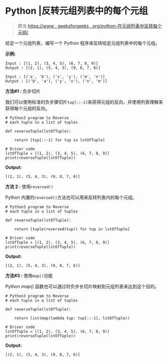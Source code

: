 # Python |反转元组列表中的每个元组

> 原文:[https://www . geeksforgeeks . org/python-在元组列表中反转每个元组/](https://www.geeksforgeeks.org/python-reverse-each-tuple-in-a-list-of-tuples/)

给定一个元组列表，编写一个 Python 程序来反转给定元组列表中的每个元组。

**示例:**

```
Input : [(1, 2), (3, 4, 5), (6, 7, 8, 9)]
Output : [(2, 1), (5, 4, 3), (9, 8, 7, 6)]

Input : [('a', 'b'), ('x', 'y'), ('m', 'n')]
Output : [('b', 'a'), ('y', 'x'), ('n', 'm')]

```

**方法#1 :** 负步切片

我们可以使用标准的负步骤切片`tup[::-1]`来获得元组的反向，并使用列表理解来获得每个元组的反向。

```
# Python3 program to Reverse 
# each tuple in a list of tuples

def reverseTuple(lstOfTuple):

    return [tup[::-1] for tup in lstOfTuple]

# Driver code
lstOfTuple = [(1, 2), (3, 4, 5), (6, 7, 8, 9)]
print(reverseTuple(lstOfTuple))
```

**Output:**

```
[(2, 1), (5, 4, 3), (9, 8, 7, 6)]

```

**方法 2 :** 使用`reversed()`

Python 内置的`reversed()`方法也可以用来反转列表内的每个元组。

```
# Python3 program to Reverse 
# each tuple in a list of tuples

def reverseTuple(lstOfTuple):

    return [tuple(reversed(tup)) for tup in lstOfTuple]

# Driver code
lstOfTuple = [(1, 2), (3, 4, 5), (6, 7, 8, 9)]
print(reverseTuple(lstOfTuple))
```

**Output:**

```
[(2, 1), (5, 4, 3), (9, 8, 7, 6)]

```

**方法#3 :** 使用`map()`功能

Python *map()* 函数也可以通过将负步长切片映射到元组列表来达到这个目的。

```
# Python3 program to Reverse 
# each tuple in a list of tuples

def reverseTuple(lstOfTuple):

    return list(map(lambda tup: tup[::-1], lstOfTuple))

# Driver code
lstOfTuple = [(1, 2), (3, 4, 5), (6, 7, 8, 9)]
print(reverseTuple(lstOfTuple))
```

**Output:**

```
[(2, 1), (5, 4, 3), (9, 8, 7, 6)]

```